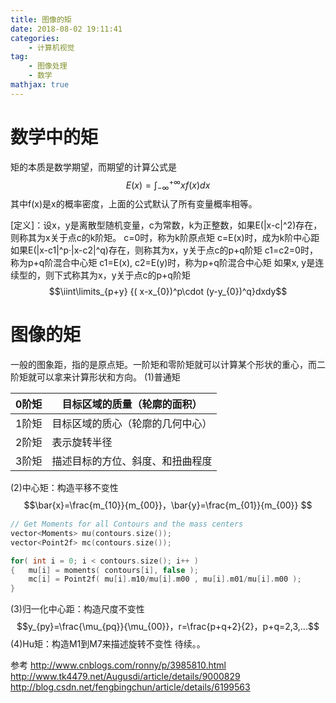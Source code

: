 ```yaml
---
title: 图像的矩
date: 2018-08-02 19:11:41
categories: 
    - 计算机视觉
tag: 
    - 图像处理
    - 数学
mathjax: true
---
```


# 数学中的矩
矩的本质是数学期望，而期望的计算公式是
$$E(x)=\int_{-\infty}^{+\infty} xf(x)dx$$
其中f(x)是x的概率密度，上面的公式默认了所有变量概率相等。
<!-- more --> 
[定义]：设x，y是离散型随机变量，c为常数，k为正整数，如果E(|x-c|^2)存在，则称其为x关于点c的k阶矩。
c=0时，称为k阶原点矩
c=E(x)时，成为k阶中心距
如果E(|x-c1|^p·|x-c2|^q)存在，则称其为x，y关于点c的p+q阶矩
c1=c2=0时，称为p+q阶混合中心矩
c1=E(x), c2=E(y)时，称为p+q阶混合中心矩
如果x, y是连续型的，则下式称其为x，y关于点c的p+q阶矩
$$\iint\limits_{p+y} {( x-x_{0})^p\cdot (y-y_{0})^q}dxdy$$
# 图像的矩
一般的图象距，指的是原点矩。一阶矩和零阶矩就可以计算某个形状的重心，而二阶矩就可以拿来计算形状和方向。
(1)普通矩

|0阶矩  |目标区域的质量（轮廓的面积）  |
|-------|----------------------------|
|1阶矩  |目标区域的质心（轮廓的几何中心）|
|2阶矩  |表示旋转半径                   |
|3阶矩  |描述目标的方位、斜度、和扭曲程度|

(2)中心矩：构造平移不变性
$$\bar{x}=\frac{m_{10}}{m_{00}}，\bar{y}=\frac{m_{01}}{m_{00}} $$
```c++
// Get Moments for all Contours and the mass centers
vector<Moments> mu(contours.size());
vector<Point2f> mc(contours.size());

for( int i = 0; i < contours.size(); i++ )
{	mu[i] = moments( contours[i], false ); 
	mc[i] = Point2f( mu[i].m10/mu[i].m00 , mu[i].m01/mu[i].m00 );
}
```
(3)归一化中心距：构造尺度不变性
$$y_{py}=\frac{\mu_{pq}}{\mu_{00}}，r=\frac{p+q+2}{2}，p+q=2,3,...$$
(4)Hu矩：构造M1到M7来描述旋转不变性
待续。。

参考
http://www.cnblogs.com/ronny/p/3985810.html
http://www.tk4479.net/Augusdi/article/details/9000829
http://blog.csdn.net/fengbingchun/article/details/6199563
